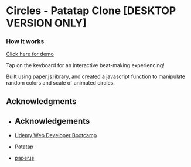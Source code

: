 # Circles - Patatap Clone [DESKTOP VERSION ONLY]

### How it works

[Click here for demo](https://www.joeybonneville.com/demos/circles/circles.html)

Tap on the keyboard for an interactive beat-making experiencing!

Built using paper.js library, and created a javascript function to manipulate random colors and scale of animated circles.

## Acknowledgments

* ## Acknowledgements

* [Udemy Web Developer Bootcamp](https://www.udemy.com/the-web-developer-bootcamp/)
* [Patatap](https://patatap.com/)
* [paper.js](http://paperjs.org/)

